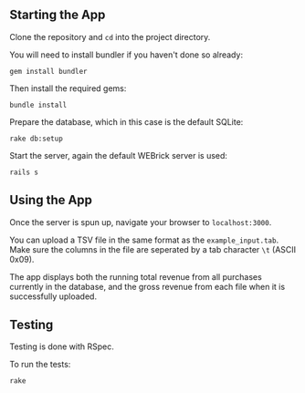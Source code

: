 ## Starting the App
Clone the repository and `cd` into the project directory.

You will need to install bundler if you haven't done so already:
```
gem install bundler
```

Then install the required gems:
```
bundle install
```

Prepare the database, which in this case is the default SQLite:
```
rake db:setup
```

Start the server, again the default WEBrick server is used:
```
rails s
```

## Using the App
Once the server is spun up, navigate your browser to `localhost:3000`.

You can upload a TSV file in the same format as the `example_input.tab`. Make sure the columns in the file are seperated by a tab character `\t` (ASCII 0x09).

The app displays both the running total revenue from all purchases currently in the database, and the gross revenue from each file when it is successfully uploaded.

## Testing
Testing is done with RSpec.

To run the tests:
```
rake
```
